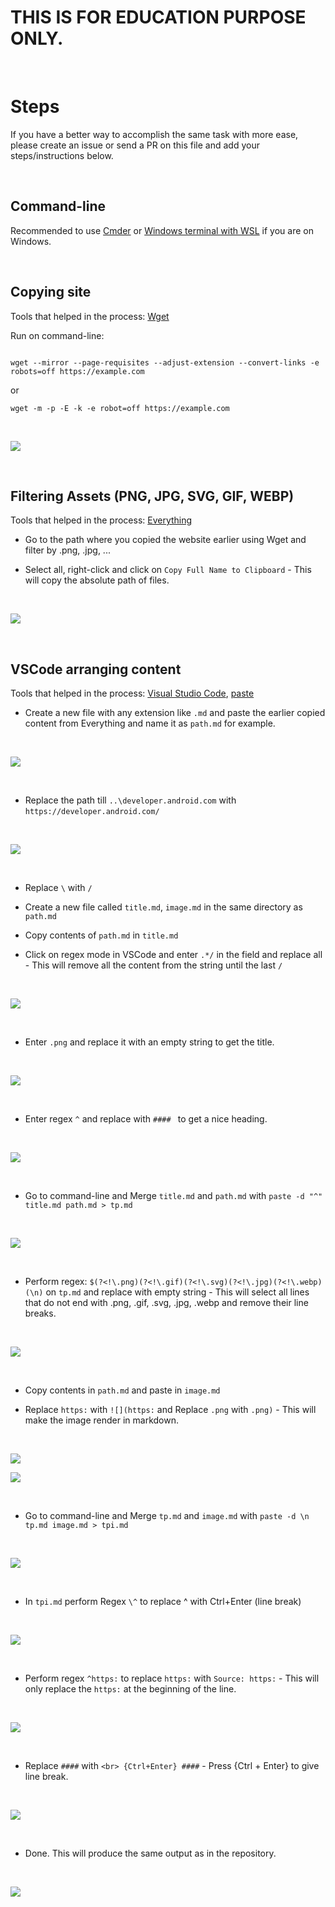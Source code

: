 # THIS IS FOR EDUCATION PURPOSE ONLY.

<br>

# Steps

If you have a better way to accomplish the same task with more ease, please create an issue or send a PR on this file and add your steps/instructions below.

<br>

## Command-line

Recommended to use [Cmder](https://cmder.net/) or [Windows terminal with WSL](https://docs.microsoft.com/en-us/windows/terminal/get-started) if you are on Windows.

<br>

## Copying site

Tools that helped in the process: [Wget](https://www.gnu.org/software/wget/)

Run on command-line:

```

wget --mirror --page-requisites --adjust-extension --convert-links -e robots=off https://example.com

```
or

```
wget -m -p -E -k -e robot=off https://example.com

```

<br>

![](https://i.imgur.com/hiJ2RXQ.png)

<br>

## Filtering Assets (PNG, JPG, SVG, GIF, WEBP)

Tools that helped in the process: [Everything](https://www.voidtools.com/)

- Go to the path where you copied the website earlier using Wget and filter by .png, .jpg, ... 

- Select all, right-click and click on `Copy Full Name to Clipboard` - This will copy the absolute path of files.

<br>

![](https://i.imgur.com/HJ2kark.png)

<br>

## VSCode arranging content

Tools that helped in the process: [Visual Studio Code](https://code.visualstudio.com/), [paste](https://www.gnu.org/software/coreutils/manual/html_node/paste-invocation.html#:~:text=paste%20writes%20to%20standard%20output,no%20input%20files%20are%20given.&text=The%20program%20accepts%20the%20following,Also%20see%20Common%20options.)

- Create a new file with any extension like `.md` and paste the earlier copied content from Everything and name it as `path.md` for example.

<br>

![](https://i.imgur.com/NmxrJEO.png)

<br>

- Replace the path till `..\developer.android.com` with `https://developer.android.com/`

<br>

![](https://i.imgur.com/VGp9fDx.png)

<br>

- Replace `\` with `/`

- Create a new file called `title.md`, `image.md` in the same directory as `path.md`

- Copy contents of `path.md` in `title.md`

- Click on regex mode in VSCode and enter `.*/` in the field and replace all - This will remove all the content from the string until the last `/`

<br>

![](https://i.imgur.com/L17npSJ.png)

<br>

- Enter `.png` and replace it with an empty string to get the title.

<br>

![](https://i.imgur.com/UAyo9ub.png)

<br>

- Enter regex `^` and replace with `#### ` to get a nice heading.

<br>

![](https://i.imgur.com/jnOkDlj.png)

<br>

- Go to command-line and Merge `title.md` and `path.md` with `paste -d "^" title.md path.md > tp.md`

<br>

![](https://i.imgur.com/lC20aA4.png)

<br>

- Perform regex: `$(?<!\.png)(?<!\.gif)(?<!\.svg)(?<!\.jpg)(?<!\.webp)(\n)` on `tp.md` and replace with empty string - This will select all lines that do not end with .png, .gif, .svg, .jpg, .webp and remove their line breaks.

<br>

![](https://i.imgur.com/6qDn9ir.png)

<br>

- Copy contents in `path.md` and paste in `image.md`

- Replace `https:` with `![](https:` and Replace `.png` with `.png)` - This will make the image render in markdown.

<br>

![](https://i.imgur.com/eLyIHNT.png)

![](https://i.imgur.com/6jo2NbY.png)

<br>

- Go to command-line and Merge `tp.md` and `image.md` with `paste -d \n tp.md image.md > tpi.md`

<br>

![](blob:https://imgur.com/49c05947-9807-49f8-aee3-74aa4873cd1a)

<br>

- In `tpi.md` perform Regex `\^` to replace ^ with Ctrl+Enter (line break)

<br>

![](https://i.imgur.com/mu8DBj2.png)

<br>

- Perform regex `^https:` to replace `https:` with `Source: https:` - This will only replace the `https:` at the beginning of the line.

<br>

![](https://i.imgur.com/GbIbND3.png)

<br>

- Replace `####` with `<br> {Ctrl+Enter} ####` - Press {Ctrl + Enter} to give line break.

<br>

![](blob:https://imgur.com/fa96f2f4-b8fa-4c8d-830a-5751cf943d0c)

<br>

- Done. This will produce the same output as in the repository.

<br>

![](https://i.imgur.com/7ZgDRd4.png)